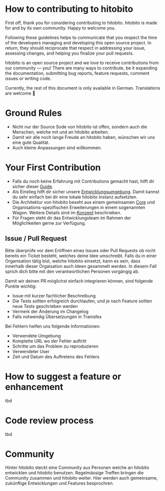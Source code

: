 # How to contributing to hitobito

First off, thank you for considering contributing to hitobito. hitobito is made for and by its own community. Happy to welcome you.

Following these guidelines helps to communicate that you respect the time of the developers managing and developing this open source project. In return, they should reciprocate that respect in addressing your issue, assessing changes, and helping you finalize your pull requests.

hitobito is an open source project and we love to receive contributions from our community — you! There are many ways to contribute, be it expanding the documentation, submitting bug reports, feature requests, comment issues or writing code.

Currently, the rest of this document is only available in German. Translations are welcome :man_dancing:

# Ground Rules

* Nicht nur der Source Sode von hitobito ist offen, sondern auch die Menschen, welche mit und an hitobito arbeiten.
* Damit wir alle noch lange Freude an hitobito haben, wünschen wir uns eine gute Qualität.
* Auch kleine Anpassungen sind willkommen.

# Your First Contribution

* Falls du noch keine Erfahrung mit Contributions gemacht hast, hilft dir sicher dieser [Guide](https://github.com/firstcontributions/first-contributions).
* Als Einstieg hilft dir sicher unsere [Entwicklungsumgebung](https://github.com/hitobito/development). Damit kannst du sehr einfach bei dir eine lokale hitobito Instanz aufsetzten. 
* Die Architektur von hitobito beseht aus einem gemeinsamen [Core](https://github.com/hitobito/hitobito) und Organisations-spezifischen Erweiterungen in einem sogenannten Wagon. Weitere Details sind im [Konzept](https://github.com/hitobito/hitobito/blob/master/doc/development/04_wagons.md) beschrieben.
* Für Fragen steht dir das Entwicklungsteam im Rahmen der Möglichkeiten gerne zur Verfügung.


## Issue / Pull Request

Bitte überprüfe vor dem Eröffnen eines Issues oder Pull Requests ob nicht bereits ein Ticket besteht, welches deine Idee umschreibt. Falls du in einer Organisation tätig bist, welche hitobito einsetzt, kann es sein, dass innerhalb dieser Orgaisation auch Ideen gesammelt werden.
In diesem Fall sprich dich bitte mit den verantwortlichen Personen vorgängig ab.

Damit wir deinen PR möglichst einfach integrieren können, sind folgende Punkte wichtig:
* Issue mit kurzer fachlicher Beschreibung
* Die Tests sollten erfolgreich durchlaufen, und je nach Feature sollten neue Tests geschrieben werden
* Vermerk der Änderung im Changelog
* Falls notwendig Übersetzungen in Tranisfex

Bei Fehlern helfen uns folgende Informationen:
* Verwendete Umgebung
* Komplette URL wo der Fehler auftritt
* Schritte um das Problem zu reproduzieren
* Verwendeter User
* Zeit und Datum des Auftretens des Fehlers

# How to suggest a feature or enhancement
tbd

# Code review process
tbd

# Community
Hinter hitobito steckt eine Community aus Personen welche an hitobito entwicklen und hitobito benutzen.
Regelmässige Treffen bringen die Community zusammen und hitobito weiter. Hier werden auch gemeinsame, zukünftige Entwicklungen und Features besprochren.
